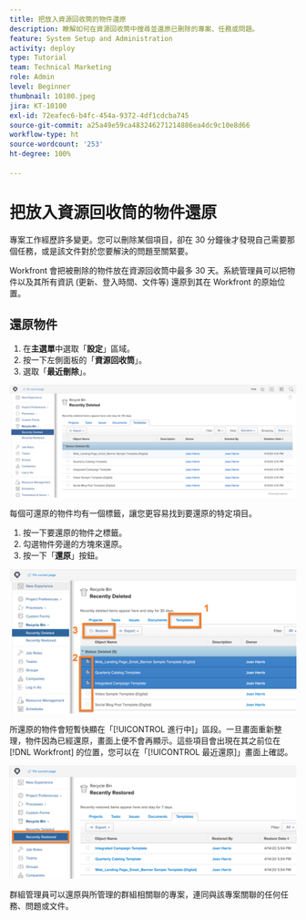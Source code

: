 ```yaml
---
title: 把放入資源回收筒的物件還原
description: 瞭解如何在資源回收筒中搜尋並還原已刪除的專案、任務或問題。
feature: System Setup and Administration
activity: deploy
type: Tutorial
team: Technical Marketing
role: Admin
level: Beginner
thumbnail: 10100.jpeg
jira: KT-10100
exl-id: 72eafec6-b4fc-454a-9372-4df1cdcba745
source-git-commit: a25a49e59ca483246271214886ea4dc9c10e8d66
workflow-type: ht
source-wordcount: '253'
ht-degree: 100%

---
```


# 把放入資源回收筒的物件還原

專案工作經歷許多變更。您可以刪除某個項目，卻在 30 分鐘後才發現自己需要那個任務，或是該文件對於您要解決的問題至關緊要。

Workfront 會把被刪除的物件放在資源回收筒中最多 30 天。系統管理員可以把物件以及其所有資訊 (更新、登入時間、文件等) 還原到其在 Workfront 的原始位置。

## 還原物件

1. 在&#x200B;**主選單**&#x200B;中選取「**設定**」區域。
1. 按一下左側面板的「**資源回收筒**」。
1. 選取「**最近刪除**」。

![在「設定」區域中「資源回收筒」的「最近刪除」區段](assets/admin-fund-recycle-bin-1.png)

每個可還原的物件均有一個標籤，讓您更容易找到要還原的特定項目。

1. 按一下要還原的物件之標籤。
1. 勾選物件旁邊的方塊來還原。
1. 按一下「**還原**」按鈕。

![在資源回收中選取的項目](assets/admin-fund-recycle-bin-2.png)

所還原的物件會短暫快顯在「[!UICONTROL 進行中]」區段。一旦畫面重新整理，物件因為已經還原，畫面上便不會再顯示。這些項目會出現在其之前位在 [!DNL Workfront] 的位置，您可以在「[!UICONTROL 最近還原]」畫面上確認。

![「設定」區域中「資源回收筒」的「最近還原」區段](assets/admin-fund-recycle-bin-3.png)

群組管理員可以還原與所管理的群組相關聯的專案，連同與該專案關聯的任何任務、問題或文件。

<!---
learn more URL
Restoring deleted items
Viewing items that have been recently restored
--->
